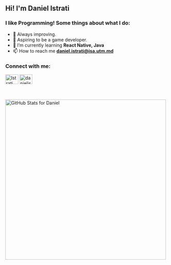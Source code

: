## Hi! I'm Daniel Istrati

### I like Programming! Some things about what I do:
- 🍂 Always improving.
- 🌱 Aspiring to be a game developer.
- 🍁 I’m currently learning **React Native, Java**
- 📫 How to reach me **daniel.istrati@isa.utm.md**

<h3 align="left">Connect with me:</h3>
<p align="left">
<a href="https://www.linkedin.com/in/daniel-istrati/" target="blank"><img align="center" src="https://raw.githubusercontent.com/rahuldkjain/github-profile-readme-generator/master/src/images/icons/Social/linked-in-alt.svg" alt="Istrati Daniel" height="30" width="40" /></a>
<a href="https://www.instagram.com/danielistrati_" target="blank"><img align="center" src="https://raw.githubusercontent.com/rahuldkjain/github-profile-readme-generator/master/src/images/icons/Social/instagram.svg" alt="danielistrati_" height="30" width="40" /></a>
</p>

<br />
<br />

<img src="https://github-readme-stats.vercel.app/api?username=D4N1ELL&count_private&show_icons=true&include_all_commits=true&count_private=true&theme=dark&layout=compact" alt="GitHub Stats for Daniel" width="500">

